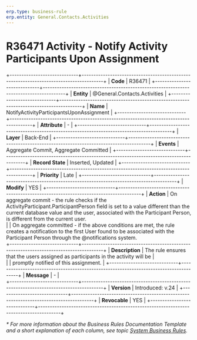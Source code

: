 ```yaml
---
erp.type: business-rule
erp.entity: General.Contacts.Activities
---
```


# R36471 Activity - Notify Activity Participants Upon Assignment
+-----------------------------+---------------------------------------------------------------------------------------+
| **Code**                    | R36471                                                                                |
+-----------------------------+---------------------------------------------------------------------------------------+
| **Entity**                  | @General.Contacts.Activities                                                          |
+-----------------------------+---------------------------------------------------------------------------------------+
| **Name**                    | NotifyActivityParticipantsUponAssignment                                              |
+-----------------------------+---------------------------------------------------------------------------------------+
| **Attribute**               | \-                                                                                    |
+-----------------------------+---------------------------------------------------------------------------------------+
| **Layer**                   | Back-End                                                                              |
+-----------------------------+---------------------------------------------------------------------------------------+
| **Events**                  | Aggregate Commit, Aggregate Committed                                                 |
+-----------------------------+---------------------------------------------------------------------------------------+
| **Record State**            | Inserted, Updated                                                                     |
+-----------------------------+---------------------------------------------------------------------------------------+
| **Priority**                | Late                                                                                  |
+-----------------------------+---------------------------------------------------------------------------------------+
| **Modify**                  | YES                                                                                   |
+-----------------------------+---------------------------------------------------------------------------------------+
| **Action**                  | On aggregate commit - the rule checks if the ActivityParticipant.ParticipantPerson field is set to a value different than the current database value and the user, associated with the Participant Person, is different from the current user. <br>
|                             | On aggregate committed - if the above conditions are met, the rule creates a notification to the first User found to be associated with the Participant Person through the @notifications system.   
+-----------------------------+---------------------------------------------------------------------------------------+
| **Description**             | The rule ensures that the users assigned as participants in the activity will be      |     
|                             | promptly notified of this assignment.                                                 |
+-----------------------------+---------------------------------------------------------------------------------------+
| **Message**                 | \-                                                                                    |                         
+-----------------------------+---------------------------------------------------------------------------------------+
| **Version**                 | Introduced: v.24                                                                      |
+-----------------------------+---------------------------------------------------------------------------------------+
| **Revocable**               | YES                                                                                   |
+-----------------------------+---------------------------------------------------------------------------------------+

*\* For more information about the Business Rules Documentation Template and a short explanation of each column, see
topic [System Business Rules](../templates/template-description-system-business-rules.md).*
